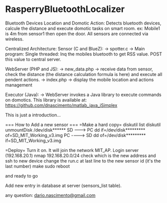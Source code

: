 RasperryBluetoothLocalizer
==========================

Bluetooth Devices Location and Domotic Action:
Detects bluetooth devices, calcule the distance and execute domotic tasks on smart room.
ex: Mobile1 is 4m from sensor1 then open the door.
All sensors are connected via wireless.

Centralized Architecture:
Sensor (C and BlueZ):
-> spotter.c -> Main program: Single threaded: Inq the mobiles bluetooth to get RSS value. POST this value to central server.

WebServer (PHP and JS):
-> new_data.php -> receive data from sensor, check the distance (the distance calculation formula is here) and execute all pendent actions.
-> index.php -> display the mobile location and actions management


Executor (Java):
-> WebServer invokes a Java library to execute commands on domotics. This library is available at: 
https://github.com/dnascimento/matlab_java_iSimplex


This is just a introduction...

=== How to Add a new sensor ===
=Make a hard copy=
diskutil list
diskutil unmountDisk /dev/disk******
SD ---> PC
dd if=/dev/disk********* of=SD_MIT_Working_v3.img
PC ----> SD 
dd of=/dev/disk********* if=SD_MIT_Working_v3.img

=Deploy=
Turn it on. It will join the network MIT_AP. 
Login server (192.168.20.1)
nmap 192.168.20.0/24
check which is the new address and ssh to new device
change the run.c at last line to the new sensor id (it's the last number)
make
sudo reboot

and ready to go

Add new entry in database at server (sensors_list table).

any question: dario.nascimento@gmail.com